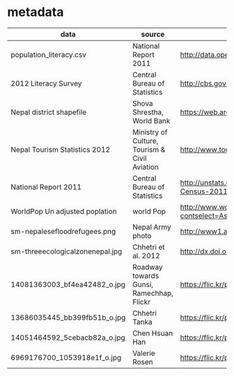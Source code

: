 metadata
========

data | source | url
--- | --- | ---
population_literacy.csv | National Report 2011 | http://data.opennepal.net/content/population-aged-5-years-and-above-literacy-status
2012 Literacy Survey | Central Bureau of Statistics | http://cbs.gov.np/wp-content/uploads/2012/Surveys/BCHIMES/Chapter3.pdf
Nepal district shapefile | Shova Shrestha, World Bank | https://web.archive.org/web/20120108090508/http://maps.worldbank.org/overlays/3238
Nepal Tourism Statistics 2012 | Ministry of Culture, Tourism & Civil Aviation | http://www.tourism.gov.np/uploaded/TourrismStat2012.pdf
National Report 2011 | Central Bureau of Statistics | http://unstats.un.org/unsd/demographic/sources/census/2010_phc/Nepal/Nepal-Census-2011-Vol1.pdf 
WorldPop Un adjusted poplation | world Pop | http://www.worldpop.org.uk/data/summary/?contselect=Asia&countselect=Nepal&typeselect=Population
sm-nepalesefloodrefugees.png | Nepal Army photo | http://www1.american.edu/ted/ICE/terai.html
sm-threeecologicalzonenepal.jpg | Chhetri et al. 2012 | http://dx.doi.org/10.1016/j.apgeog.2011.10.006
14081363003_bf4ea42482_o.jpg|Roadway towards Gunsi, Ramechhap, Flickr|https://flic.kr/p/nsjECK
13686035445_bb399fb51b_o.jpg|Chhetri Tanka|https://flic.kr/p/mRovwn
14051464592_5cebacb82a_o.jpg|Chen Hsuan Han|https://flic.kr/p/npFqSU
6969176700_1053918e1f_o.jpg|Valerie Rosen|https://flic.kr/p/bBQRqY
